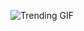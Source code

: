 ![Trending GIF](https://media0.giphy.com/media/v1.Y2lkPThiYjIxNzcyZ3E1cG4wc2UzM2N3b2V1eXBpbDVweXc0b3hwMGo1MmFjeGVqdWRvcyZlcD12MV9naWZzX3NlYXJjaCZjdD1n/NHUONhmbo448/giphy.gif)
